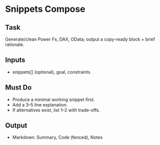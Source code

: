 # Snippets Compose

## Task

Generate/clean Power Fx, DAX, OData; output a copy-ready block + brief rationale.

## Inputs

- snippets[] (optional), goal, constraints

## Must Do

- Produce a minimal working snippet first.
- Add a 3–5 line explanation.
- If alternatives exist, list 1–2 with trade-offs.

## Output

- Markdown: Summary, Code (fenced), Notes
